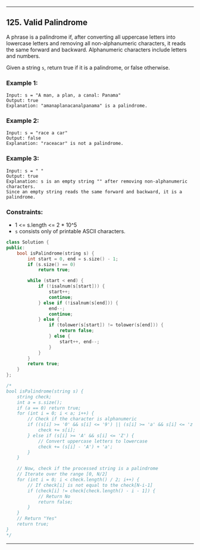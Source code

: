 
---

## 125. Valid Palindrome

A phrase is a palindrome if, after converting all uppercase letters into lowercase letters and removing all non-alphanumeric characters, it reads the same forward and backward. Alphanumeric characters include letters and numbers.

Given a string `s`, return true if it is a palindrome, or false otherwise.

### Example 1:

```
Input: s = "A man, a plan, a canal: Panama"
Output: true
Explanation: "amanaplanacanalpanama" is a palindrome.
```

### Example 2:

```
Input: s = "race a car"
Output: false
Explanation: "raceacar" is not a palindrome.
```

### Example 3:

```
Input: s = " "
Output: true
Explanation: s is an empty string "" after removing non-alphanumeric characters.
Since an empty string reads the same forward and backward, it is a palindrome.
```

### Constraints:

- 1 <= s.length <= 2 * 10^5
- `s` consists only of printable ASCII characters.

```cpp
class Solution {
public:
    bool isPalindrome(string s) {
        int start = 0, end = s.size() - 1;
        if (s.size() == 0)
            return true;

        while (start < end) {
            if (!isalnum(s[start])) {
                start++;
                continue;
            } else if (!isalnum(s[end])) {
                end--;
                continue;
            } else {
                if (tolower(s[start]) != tolower(s[end])) {
                    return false;
                } else {
                    start++, end--;
                }
            }
        }
        return true;
    }
};

/*
bool isPalindrome(string s) {
    string check;
    int a = s.size();
    if (a == 0) return true;
    for (int i = 0; i < a; i++) {
        // Check if the character is alphanumeric
        if ((s[i] >= '0' && s[i] <= '9') || (s[i] >= 'a' && s[i] <= 'z')) {
            check += s[i];
        } else if (s[i] >= 'A' && s[i] <= 'Z') {
            // Convert uppercase letters to lowercase
            check += (s[i] - 'A') + 'a';
        }
    }

    // Now, check if the processed string is a palindrome
    // Iterate over the range [0, N/2]
    for (int i = 0; i < check.length() / 2; i++) {
        // If check[i] is not equal to the check[N-i-1]
        if (check[i] != check[check.length() - i - 1]) {
            // Return No
            return false;
        }
    }
    // Return "Yes"
    return true;
}
*/
```

---
